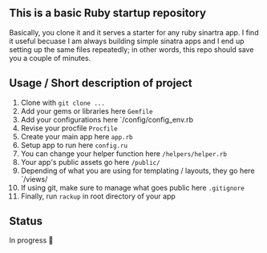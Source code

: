 ## This is a basic Ruby startup repository
Basically, you clone it and it serves a starter for any ruby sinartra app. I find it useful becuase I am always building simple sinatra apps and I end up setting up the same files repeatedly; in other words, this repo should save you a couple of minutes.

## Usage / Short description of project
1. Clone with `git clone ...`
2. Add your gems or libraries here `Gemfile` 
3. Add your configurations here `/config/config_env.rb
4. Revise your procfile `Procfile`
5. Create your main app here `app.rb`
6. Setup app to run here `config.ru`
7. You can change your helper function here `/helpers/helper.rb`
8. Your app's public assets go here `/public/`
9. Depending of what you are using for templating / layouts, they go here `/views/
10. If using git, make sure to manage what goes public here `.gitignore`
11. Finally, run `rackup` in root directory of your app

## Status
In progress :construction_worker:
